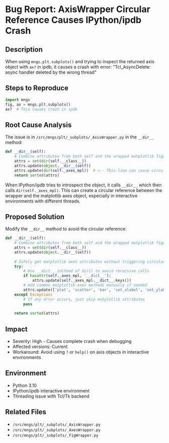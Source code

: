 # Bug Report: AxisWrapper Circular Reference Causes IPython/ipdb Crash

## Description
When using `mngs.plt.subplots()` and trying to inspect the returned axis object with `ax?` in ipdb, it causes a crash with error: "Tcl_AsyncDelete: async handler deleted by the wrong thread"

## Steps to Reproduce
```python
import mngs
fig, ax = mngs.plt.subplots()
ax?  # This causes crash in ipdb
```

## Root Cause Analysis
The issue is in `/src/mngs/plt/_subplots/_AxisWrapper.py` in the `__dir__` method:

```python
def __dir__(self):
    # Combine attributes from both self and the wrapped matplotlib figure
    attrs = set(dir(self.__class__))
    attrs.update(object.__dir__(self))
    attrs.update(dir(self._axes_mpl))  # <-- This line can cause circular reference
    return sorted(attrs)
```

When IPython/ipdb tries to introspect the object, it calls `__dir__` which then calls `dir(self._axes_mpl)`. This can create a circular reference between the wrapper and the matplotlib axes object, especially in interactive environments with different threads.

## Proposed Solution
Modify the `__dir__` method to avoid the circular reference:

```python
def __dir__(self):
    # Combine attributes from both self and the wrapped matplotlib figure
    attrs = set(dir(self.__class__))
    attrs.update(object.__dir__(self))
    
    # Safely get matplotlib axes attributes without triggering circular reference
    try:
        # Use __dict__ instead of dir() to avoid recursive calls
        if hasattr(self._axes_mpl, '__dict__'):
            attrs.update(self._axes_mpl.__dict__.keys())
        # Add common matplotlib axes methods manually if needed
        attrs.update(['plot', 'scatter', 'bar', 'set_xlabel', 'set_ylabel', 'set_title', 'legend'])
    except Exception:
        # If any error occurs, just skip matplotlib attributes
        pass
    
    return sorted(attrs)
```

## Impact
- Severity: High - Causes complete crash when debugging
- Affected versions: Current
- Workaround: Avoid using `?` or `help()` on axis objects in interactive environments

## Environment
- Python 3.10
- IPython/ipdb interactive environment
- Threading issue with Tcl/Tk backend

## Related Files
- `/src/mngs/plt/_subplots/_AxisWrapper.py`
- `/src/mngs/plt/_subplots/_AxesWrapper.py`
- `/src/mngs/plt/_subplots/_FigWrapper.py`